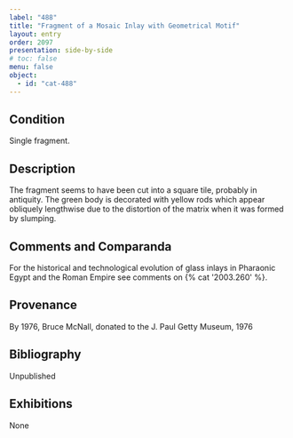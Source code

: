 ```yaml
---
label: "488"
title: "Fragment of a Mosaic Inlay with Geometrical Motif"
layout: entry
order: 2097
presentation: side-by-side
# toc: false
menu: false
object:
  - id: "cat-488"
---
```


## Condition

Single fragment.

## Description

The fragment seems to have been cut into a square tile, probably in antiquity. The green body is decorated with yellow rods which appear obliquely lengthwise due to the distortion of the matrix when it was formed by slumping.

## Comments and Comparanda

For the historical and technological evolution of glass inlays in Pharaonic Egypt and the Roman Empire see comments on {% cat '2003.260' %}.

## Provenance

By 1976, Bruce McNall, donated to the J. Paul Getty Museum, 1976

## Bibliography

Unpublished

## Exhibitions

None
